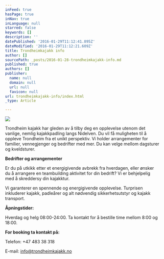 ```yaml
---
inFeed: true
hasPage: true
inNav: true
inLanguage: null
starred: false
keywords: []
description: ''
datePublished: '2016-01-29T11:12:41.895Z'
dateModified: '2016-01-29T11:12:21.609Z'
title: Trondheimkajakk info
author: []
sourcePath: _posts/2016-01-28-trondheimkajakk-info.md
published: true
authors: []
publisher:
  name: null
  domain: null
  url: null
  favicon: null
url: trondheimkajakk-info/index.html
_type: Article

---
```

![](https://s3-us-west-2.amazonaws.com/the-grid-img/p/055808068bf9a6ea3fe8a501d69681d7555c4c77.jpg)

Trondheim kajakk har gleden av å tilby deg en opplevelse utenom
det vanlige, nemlig kajakkpadling langs Nidelven. Du vil få
muligheten til å oppleve Trondheim fra et unikt perspektiv. Vi
holder arrangementer for familier, vennegjenger og bedrifter med mer.
Du kan velge mellom dagsturer og kveldsturer.

**Bedrifter og arrangementer**

Er du på utkikk etter et energigivende avbrekk fra hverdagen,
eller ønsker du å arrangere en teambuilding aktivitet for din
bedrift? Vi er behjelpelig med å skreddersy din kajakktur.

Vi garanterer en spennende og energigivende opplevelse. Turprisen
inkluderer kajakk, padleårer og alt nødvendig sikkerhetsutstyr og
kajakk transport.

**Åpningstider:**

Hverdag og helg 08:00-24:00\. Ta kontakt for å bestille time
mellom 8:00 og 18:00\.

**For booking ta kontakt på:**

Telefon: +47 483 38 318

E-mail: info@trondheimkajakk.no